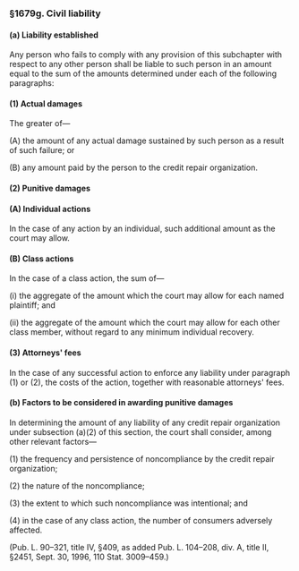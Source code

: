 ### §1679g. Civil liability ###

#### (a) Liability established ####

Any person who fails to comply with any provision of this subchapter with respect to any other person shall be liable to such person in an amount equal to the sum of the amounts determined under each of the following paragraphs:

#### (1) Actual damages ####

The greater of—

(A) the amount of any actual damage sustained by such person as a result of such failure; or

(B) any amount paid by the person to the credit repair organization.

#### (2) Punitive damages ####

#### (A) Individual actions ####

In the case of any action by an individual, such additional amount as the court may allow.

#### (B) Class actions ####

In the case of a class action, the sum of—

(i) the aggregate of the amount which the court may allow for each named plaintiff; and

(ii) the aggregate of the amount which the court may allow for each other class member, without regard to any minimum individual recovery.

#### (3) Attorneys' fees ####

In the case of any successful action to enforce any liability under paragraph (1) or (2), the costs of the action, together with reasonable attorneys' fees.

#### (b) Factors to be considered in awarding punitive damages ####

In determining the amount of any liability of any credit repair organization under subsection (a)(2) of this section, the court shall consider, among other relevant factors—

(1) the frequency and persistence of noncompliance by the credit repair organization;

(2) the nature of the noncompliance;

(3) the extent to which such noncompliance was intentional; and

(4) in the case of any class action, the number of consumers adversely affected.

(Pub. L. 90–321, title IV, §409, as added Pub. L. 104–208, div. A, title II, §2451, Sept. 30, 1996, 110 Stat. 3009–459.)
